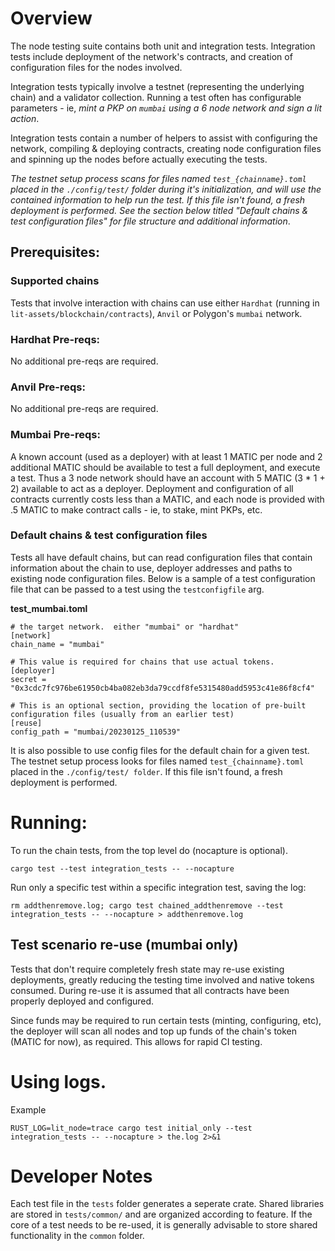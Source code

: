 # Overview

The node testing suite contains both unit and integration tests.   Integration tests include deployment of the network's contracts, and creation of configuration files for the nodes involved.

Integration tests typically involve a testnet (representing the underlying chain) and a validator collection.   Running a test often has configurable parameters - ie, *mint a PKP on `mumbai` using a 6 node network and sign a lit action*.  

Integration tests contain a number of helpers to assist with configuring the network, compiling & deploying contracts, creating node configuration files and spinning up the nodes before actually executing the tests.

*The testnet setup process scans for files named  `test_{chainname}.toml` placed in the `./config/test/` folder during it's initialization, and will use the contained information to help run the test.   If this file isn't found, a fresh deployment is performed.   See the section below titled "Default chains & test configuration files" for file structure and additional information*.

## Prerequisites:

### Supported chains

Tests that involve interaction with chains can use either `Hardhat` (running in `lit-assets/blockchain/contracts`), `Anvil` or Polygon's `mumbai` network.  

### Hardhat Pre-reqs:

No additional pre-reqs are required.

### Anvil Pre-reqs:

No additional pre-reqs are required.

### Mumbai Pre-reqs:

A known account (used as a deployer) with at least 1 MATIC per node and 2 additional MATIC should be available to test a full deployment, and execute a test.   Thus a 3 node network should have an account with 5 MATIC  (3 * 1 + 2) available to act as a deployer.   Deployment and configuration of all contracts currently costs less than a MATIC, and each node is provided with .5 MATIC to make contract calls - ie, to stake, mint PKPs, etc. 

### Default chains & test configuration files

Tests all have default chains, but can read configuration files that contain information about the chain to use, deployer addresses and paths to existing node configuration files.   Below is a sample of a test configuration file that can be passed to a test using the `testconfigfile` arg.

**test_mumbai.toml**
```
# the target network.  either "mumbai" or "hardhat"
[network]
chain_name = "mumbai"

# This value is required for chains that use actual tokens.
[deployer]
secret = "0x3cdc7fc976be61950cb4ba082eb3da79ccdf8fe5315480add5953c41e86f8cf4"

# This is an optional section, providing the location of pre-built configuration files (usually from an earlier test)
[reuse]
config_path = "mumbai/20230125_110539"
```

It is also possible to use config files for the default chain for a given test.   The testnet setup process looks for files named  `test_{chainname}.toml` placed in the `./config/test/ folder`.   If this file isn't found, a fresh deployment is performed.


# Running:


To run the chain tests, from the top level do (nocapture is optional).
```
cargo test --test integration_tests -- --nocapture
```


Run only a specific test within a specific integration test, saving the log:
```
rm addthenremove.log; cargo test chained_addthenremove --test integration_tests -- --nocapture > addthenremove.log
```

## Test scenario re-use (mumbai only)

Tests that don't require completely fresh state may re-use existing deployments, greatly reducing the testing time involved and native tokens consumed.   During re-use it is assumed that all contracts have been properly deployed and configured.   

Since funds may be required to run certain tests (minting, configuring, etc), the deployer will scan all nodes and top up funds of the chain's token (MATIC for now), as required.   This allows for rapid CI testing.



# Using logs.
Example
```
RUST_LOG=lit_node=trace cargo test initial_only --test integration_tests -- --nocapture > the.log 2>&1
```

# Developer Notes

Each test file in the `tests` folder generates a seperate crate.  Shared libraries are stored in `tests/common/` and are organized according to feature.    If the core of a test needs to be re-used, it is generally advisable to store shared functionality in the `common` folder.
